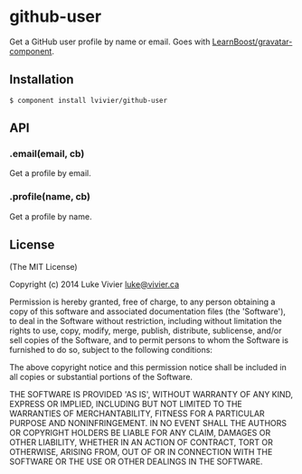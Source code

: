 
# github-user

Get a GitHub user profile by name or email. Goes with [LearnBoost/gravatar-component](https://github.com/LearnBoost/gravatar-component).

## Installation

```
$ component install lvivier/github-user
```

## API

### .email(email, cb)

Get a profile by email.

### .profile(name, cb)

Get a profile by name.

## License

(The MIT License)

Copyright (c) 2014 Luke Vivier <luke@vivier.ca>

Permission is hereby granted, free of charge, to any person obtaining a copy of this software and associated documentation files (the 'Software'), to deal in the Software without restriction, including without limitation the rights to use, copy, modify, merge, publish, distribute, sublicense, and/or sell copies of the Software, and to permit persons to whom the Software is furnished to do so, subject to the following conditions:

The above copyright notice and this permission notice shall be included in all copies or substantial portions of the Software.

THE SOFTWARE IS PROVIDED 'AS IS', WITHOUT WARRANTY OF ANY KIND, EXPRESS OR IMPLIED, INCLUDING BUT NOT LIMITED TO THE WARRANTIES OF MERCHANTABILITY, FITNESS FOR A PARTICULAR PURPOSE AND NONINFRINGEMENT. IN NO EVENT SHALL THE AUTHORS OR COPYRIGHT HOLDERS BE LIABLE FOR ANY CLAIM, DAMAGES OR OTHER LIABILITY, WHETHER IN AN ACTION OF CONTRACT, TORT OR OTHERWISE, ARISING FROM, OUT OF OR IN CONNECTION WITH THE SOFTWARE OR THE USE OR OTHER DEALINGS IN THE SOFTWARE.
